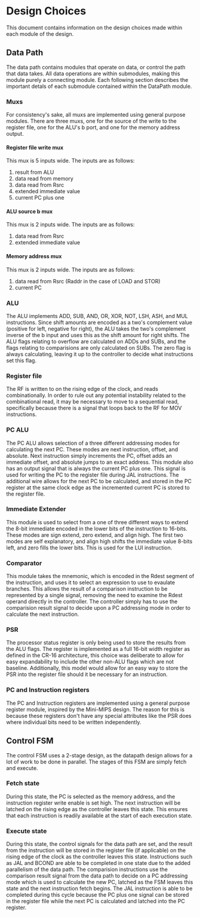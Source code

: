 # Design Choices 
This document contains information on the design choices made within each module 
of the design.

## Data Path 
The data path contains modules that operate on data, or control the path 
that data takes.
All data operations are within submodules, making this module purely a 
connecting module.
Each following section describes the important detals of each submodule 
contained within the DataPath module.

### Muxs 
For consistency's sake, all muxs are implemented using general purpose modules. 
There are three muxs, one for the source of the write to the register 
file, one for the ALU's b port, and one for the memory address output. 

#### Register file write mux 
This mux is 5 inputs wide. 
The inputs are as follows: 
1. result from ALU 
2. data read from memory 
3. data read from Rsrc 
4. extended immediate value 
5. current PC plus one

#### ALU source b mux 
This mux is 2 inputs wide. 
The inputs are as follows: 
1. data read from Rsrc 
2. extended immediate value

#### Memory address mux 
This mux is 2 inputs wide. 
The inputs are as follows: 
1. data read from Rsrc (Raddr in the case of LOAD and STOR) 
2. current PC


### ALU 
The ALU implements ADD, SUB, AND, OR, XOR, NOT, LSH, ASH, and MUL instructions. 
Since shift amounts are encoded as a two's complement value (positive for left, 
negative for right), the ALU takes the 
two's complement inverse of the b input and uses this as the shift amount for 
right shifts.
The ALU flags relating to overflow are calculated on ADDs and SUBs, and the 
flags relating to comparisions are only calculated on SUBs. 
The zero flag is always calculating, leaving it up to the controller to 
decide what instructions set this flag.

### Register file
The RF is written to on the rising edge of the clock, and reads combinationally.
In order to rule out any potential instability related to the combinational 
read, it may be necessary to move to a sequential read, specifically because 
there is a signal that loops back to the RF for MOV instructions.

### PC ALU 
The PC ALU allows selection of a three different addressing modes for calculating the next PC. 
These modes are next instruction, offset, and absolute. 
Next instruction simply increments the PC, offset adds an immediate offset, and absolute 
jumps to an exact address.
This module also has an output signal that is always the current PC plus one. 
This signal is used for writing the PC to the register file during JAL instructions. 
The additional wire allows for the next PC to be calculated, and stored in the PC register 
at the same clock edge as the incremented current PC is stored to the register file.

### Immediate Extender 
This module is used to select from a one of three different ways to extend 
the 8-bit immediate encoded in the lower bits of the instruction to 16-bits.
These modes are sign extend, zero extend, and align high. 
The first two modes are self explanatory, and align high shifts the immediate 
value 8-bits left, and zero fills the lower bits. 
This is used for the LUI instruction.


### Comparator 
This module takes the mnemonic, which is encoded in the Rdest segment of the instruction, and uses it 
to select an expression to use to evaulate branches. 
This allows the result of a comparison instruction to be represented by a single signal, removing the 
need to examine the Rdest operand directly in the controller. 
The controller simply has to use the comparision result signal to decide upon a PC addressing mode in 
order to calculate the next instruction.

### PSR 
The processor status register is only being used to store the results from the 
ALU flags. 
The register is implemented as a full 16-bit width register as defined 
in the CR-16 architecture, this choice was deliberate to allow for easy 
expandability to include the other non-ALU flags which are not baseline. 
Additionally, this model would allow for an easy way to store the 
PSR into the register file should it be necessary for an instruction.


### PC and Instruction registers
The PC and Instruction registers are implemented using a general purpose 
register module, inspired by the Mini-MIPS design. 
The reason for this is because these registers don't have any special 
attributes like the PSR does where individual bits need to be written 
independently.

## Control FSM
The control FSM uses a 2-stage design, as the datapath design allows 
for a lot of work to be done in parallel. 
The stages of this FSM are simply fetch and execute. 

### Fetch state 
During this state, the PC is selected as the memory address, and the 
instruction register write enable is set high. 
The next instruction will be latched on the rising edge as the 
controller leaves this state. This ensures that each instruction is readily
available at the start of each execution state. 

### Execute state 
During this state, the control signals for the data path are set, 
and the result from the instruction will be stored in the 
register file (if applicable)
on the rising edge of the clock as the controller leaves this state.
Instructions such as JAL and BCOND are able to be completed in 
one state due to the added parallelism of the data path.
The comparision instructions use the comparison result signal 
from the data path to decide on a PC addressing mode which is used 
to calculate the new PC, latched as the FSM leaves this state 
and the next instruction fetch begins.
The JAL instruction is able to be completed during this cycle 
because the PC plus one signal can be stored in the register 
file while the next PC is calculated and latched into the PC 
register.

